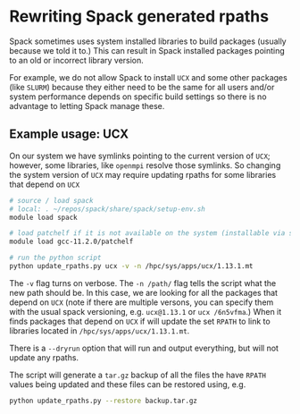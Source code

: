 # Rewriting Spack generated rpaths

Spack sometimes uses system installed libraries to build packages (usually because we told it to.)
This can result in Spack installed packages pointing to an old or incorrect library version.

For example, we do not allow Spack to install `UCX` and some other packages (like `SLURM`) because
they either need to be the same for all users and/or system performance depends on specific build
settings so there is no advantage to letting Spack manage these.

## Example usage: UCX

On our system we have symlinks pointing to the current version of `UCX`;
however, some libraries, like `openmpi` resolve those symlinks. So changing
the system version of `UCX` may require updating rpaths for some libraries
that depend on `UCX`

```bash
# source / load spack
# local: . ~/repos/spack/share/spack/setup-env.sh
module load spack

# load patchelf if it is not available on the system (installable via spack)
module load gcc-11.2.0/patchelf

# run the python script
python update_rpaths.py ucx -v -n /hpc/sys/apps/ucx/1.13.1.mt

```

The `-v` flag turns on verbose. The `-n /path/` flag tells the script what the new path should be.
In this case, we are looking for all the packages that depend on `UCX` (note if there are multiple
versons, you can specify them with the usual spack versioning, e.g. `ucx@1.13.1` or `ucx /6n5vfma`.)
When it finds packages that depend on `UCX` if will update the set `RPATH` to link to libraries
located in `/hpc/sys/apps/ucx/1.13.1.mt`.

There is a `--dryrun` option that will run and output everything, but will not update any rpaths.

The script will generate a `tar.gz` backup of all the files the have `RPATH` values being updated
and these files can be restored using, e.g.

```bash
python update_rpaths.py --restore backup.tar.gz
```
 

